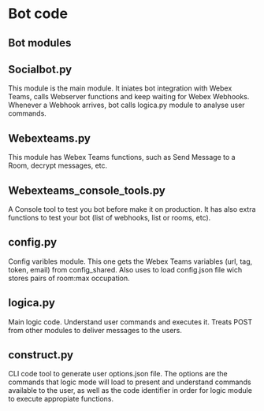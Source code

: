 # Bot code

## Bot modules

## Socialbot.py

This module is the main module. It iniates bot integration with Webex Teams, calls Webserver functions and keep waiting for Webex Webhooks.
Whenever a Webhook arrives, bot calls logica.py module to analyse user commands.

## Webexteams.py

This module has Webex Teams functions, such as Send Message to a Room, decrypt messages, etc.

## Webexteams_console_tools.py

A Console tool to test you bot before make it on production. It has also extra functions to test your bot (list of webhooks, list or rooms, etc).

## config.py

Config varibles module. This one gets the Webex Teams variables (url, tag, token, email) from config_shared. Also uses to load config.json file wich stores pairs of room:max occupation.

## logica.py

Main logic code. Understand user commands and executes it.
Treats POST from other modules to deliver messages to the users.

## construct.py

CLI code tool to generate user options.json file. The options are the commands that logic mode will load to present and understand commands available to the user, as well as the code identifier in order for logic module to execute appropiate functions.
